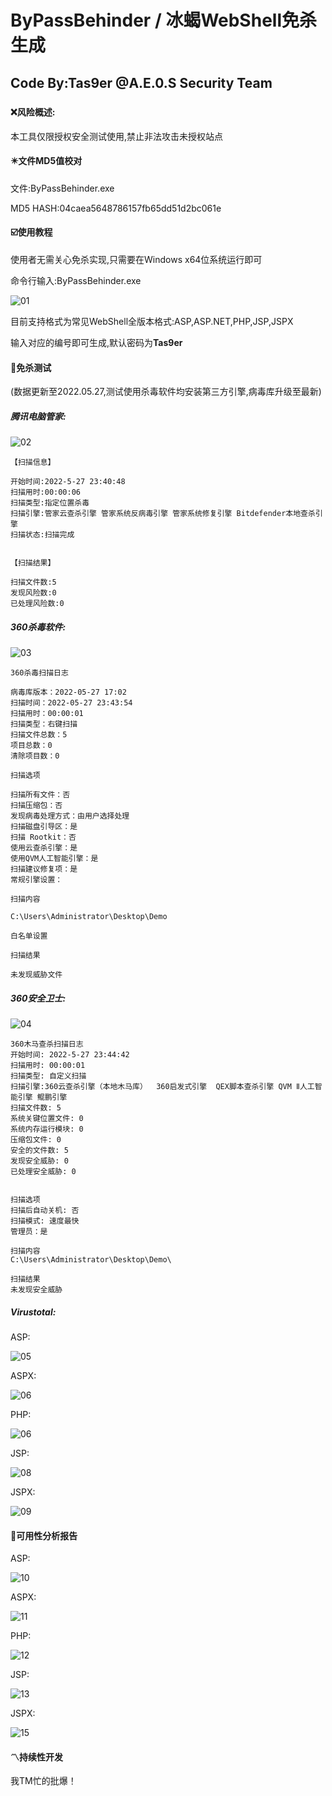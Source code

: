 # ByPassBehinder / 冰蝎WebShell免杀生成

## Code By:Tas9er @A.E.0.S Security Team

##### 

#### :x:风险概述:

本工具仅限授权安全测试使用,禁止非法攻击未授权站点



#### :eight_pointed_black_star:文件MD5值校对

文件:ByPassBehinder.exe

MD5 HASH:04caea5648786157fb65dd51d2bc061e



#### :ballot_box_with_check:使用教程

使用者无需关心免杀实现,只需要在Windows x64位系统运行即可

命令行输入:ByPassBehinder.exe

![01](/image/01.jpg)

目前支持格式为常见WebShell全版本格式:ASP,ASP.NET,PHP,JSP,JSPX

输入对应的编号即可生成,默认密码为**Tas9er**



#### :trident:免杀测试

(数据更新至2022.05.27,测试使用杀毒软件均安装第三方引擎,病毒库升级至最新)

##### **腾讯电脑管家:**

![02](/image/02.jpg)

```
【扫描信息】

开始时间:2022-5-27 23:40:48
扫描用时:00:00:06
扫描类型:指定位置杀毒
扫描引擎:管家云查杀引擎 管家系统反病毒引擎 管家系统修复引擎 Bitdefender本地查杀引擎 
扫描状态:扫描完成


【扫描结果】

扫描文件数:5
发现风险数:0
已处理风险数:0
```



##### **360杀毒软件:**

![03](/image/03.jpg)

```
360杀毒扫描日志

病毒库版本：2022-05-27 17:02
扫描时间：2022-05-27 23:43:54
扫描用时：00:00:01
扫描类型：右键扫描
扫描文件总数：5
项目总数：0
清除项目数：0

扫描选项

扫描所有文件：否
扫描压缩包：否
发现病毒处理方式：由用户选择处理
扫描磁盘引导区：是
扫描 Rootkit：否
使用云查杀引擎：是
使用QVM人工智能引擎：是
扫描建议修复项：是
常规引擎设置：

扫描内容

C:\Users\Administrator\Desktop\Demo

白名单设置

扫描结果

未发现威胁文件
```



##### 360安全卫士:

![04](/image/04.jpg)

```
360木马查杀扫描日志
开始时间: 2022-5-27 23:44:42
扫描用时: 00:00:01
扫描类型: 自定义扫描
扫描引擎:360云查杀引擎（本地木马库）  360启发式引擎  QEX脚本查杀引擎 QVM Ⅱ人工智能引擎 鲲鹏引擎  
扫描文件数: 5
系统关键位置文件: 0
系统内存运行模块: 0
压缩包文件: 0
安全的文件数: 5
发现安全威胁: 0
已处理安全威胁: 0


扫描选项
扫描后自动关机: 否
扫描模式: 速度最快
管理员：是

扫描内容
C:\Users\Administrator\Desktop\Demo\

扫描结果
未发现安全威胁
```



##### Virustotal:

ASP:

![05](/image/05.jpg)



ASPX:

![06](/image/06.jpg)

PHP:

![06](/image\07.jpg)

JSP:

![08](/image/08.jpg)

JSPX:

![09](/image/09.jpg)



#### :100:可用性分析报告

ASP:

![10](/image/10.jpg)



ASPX:

![11](/image/11.jpg)



PHP:

![12](/image/12.png)



JSP:

![13](/image/13.jpg)



JSPX:

![15](image\15.jpg)



#### :part_alternation_mark:持续性开发

我TM忙的批爆！

